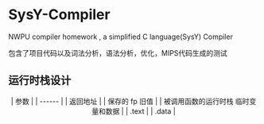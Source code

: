 # SysY-Compiler
NWPU compiler homework , a simplified C language(SysY) Compiler 

包含了项目代码以及词法分析，语法分析，优化，MIPS代码生成的测试

## 运行时栈设计
<center>
| 参数 | 
| ------ | 
| 返回地址 | 
| 保存的 fp 旧值 | 
| 被调用函数的运行时栈 临时变量和数据 | 
| .text | 
| .data | 
</center>
